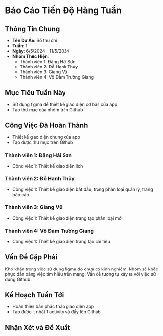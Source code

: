 # Báo Cáo Tiến Độ Hàng Tuần

## Thông Tin Chung
- **Tên Dự Án**:  Sổ thu chi
- **Tuần**: 1
- **Ngày**: 6/5/2024 - 11/5/2024
- **Nhóm Thực Hiện**: 
  - Thành viên 1: Đặng Hải Sơn 
  - Thành viên 2: Đỗ Hạnh Thủy
  - Thành viên 3: Giang Vũ
  - Thành viên 4: Võ Đàm Trường Giang

## Mục Tiêu Tuần Này
- Sử dụng figma để thiết kế giao diện cơ bản của app
- Tạo thư mục của nhóm trên Github

## Công Việc Đã Hoàn Thành
- Thiết kế giao diện chung của app
- Tạo được thư mục trên Github

### Thành viên 1: Đặng Hải Sơn
- Công việc 1: Thiết kế giao diện lịch

### Thành viên 2: Đỗ Hạnh Thủy
- Công việc 1: Thiết kế giao diện bắt đầu, trang phân loại quản lý, trang báo cáo

### Thành viên 3: Giang Vũ
- Công việc 1: Thiết kế giao diện trang tạo phân loại mới

### Thành viên 4: Võ Đàm Trường Giang
- Công việc 1: Thiết kế giao diện trang tạo chi tiêu

## Vấn Đề Gặp Phải
Khó khăn trong việc sử dụng figma do chưa có kinh nghiệm. Nhóm sẽ khắc phục dần bằng việc tìm hiểu trên mạng. Vấn đề tương tự xảy ra với việc sử dụng Github.

## Kế Hoạch Tuần Tới
- Hoàn thiện bản phác thảo giao diện app
- Tạo được ít nhất 1 activity và đẩy lên Github

## Nhận Xét và Đề Xuất

